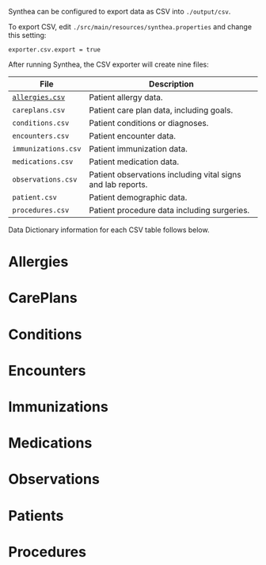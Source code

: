 Synthea can be configured to export data as CSV into `./output/csv`.

To export CSV, edit `./src/main/resources/synthea.properties` and change this setting:

```
exporter.csv.export = true
```

After running Synthea, the CSV exporter will create nine files:

| File | Description |
|------|-------------|
| [`allergies.csv`](#Allergies) | Patient allergy data. |
| `careplans.csv` | Patient care plan data, including goals. |
| `conditions.csv` | Patient conditions or diagnoses. |
| `encounters.csv` | Patient encounter data. |
| `immunizations.csv` | Patient immunization data. |
| `medications.csv` | Patient medication data. |
| `observations.csv` | Patient observations including vital signs and lab reports. |
| `patient.csv` | Patient demographic data. |
| `procedures.csv` | Patient procedure data including surgeries. |

Data Dictionary information for each CSV table follows below.

# Allergies

# CarePlans

# Conditions

# Encounters

# Immunizations

# Medications

# Observations

# Patients

# Procedures

